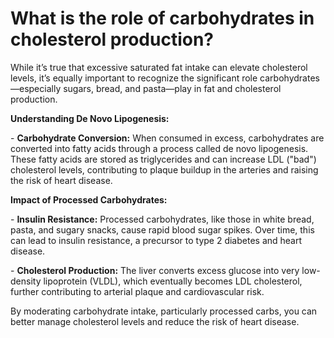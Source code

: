 # What is the role of carbohydrates in cholesterol production?

While it’s true that excessive saturated fat intake can elevate cholesterol levels, it’s equally important to recognize the significant role carbohydrates—especially sugars, bread, and pasta—play in fat and cholesterol production.

**Understanding De Novo Lipogenesis:**

\- **Carbohydrate Conversion:** When consumed in excess, carbohydrates are converted into fatty acids through a process called de novo lipogenesis. These fatty acids are stored as triglycerides and can increase LDL ("bad") cholesterol levels, contributing to plaque buildup in the arteries and raising the risk of heart disease.

**Impact of Processed Carbohydrates:**

\- **Insulin Resistance:** Processed carbohydrates, like those in white bread, pasta, and sugary snacks, cause rapid blood sugar spikes. Over time, this can lead to insulin resistance, a precursor to type 2 diabetes and heart disease.

\- **Cholesterol Production:** The liver converts excess glucose into very low-density lipoprotein (VLDL), which eventually becomes LDL cholesterol, further contributing to arterial plaque and cardiovascular risk.

By moderating carbohydrate intake, particularly processed carbs, you can better manage cholesterol levels and reduce the risk of heart disease.